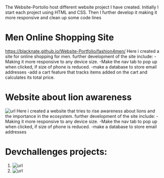 The Website-Portolio host different website project I have created. 
Initially I start each project using HTML and CSS. Then I further develop it making it more responsive and clean up some code lines

# Men Online Shopping Site
https://blacknate.github.io/Website-Portfolio/fashion4men/
Here i created a site for online shopping for men.
further development of the site include:
-Making it more responsive to any device size.
-Make the nav tab to pop up when clicked, if size of phone is reduced.
-make a database to store email addresses 
-add a cart feature that tracks items added on the cart and calculates its total price.

# Website about lion awareness
![url](https://blacknate.github.io/Website-Portfolio/lions-den/)
Here i created a website that tries to rise awareness about lions and the importance in the ecosystem.
further development of the site include:
-Making it more responsive to any device size.
-Make the nav tab to pop up when clicked, if size of phone is reduced.
-make a database to store email addresses 

# Devchallenges projects:
1. ![url](https://blacknate.github.io/Website-Portfolio/Simple-Feature-Section/)
2. ![url](https://blacknate.github.io/Website-Portfolio/Newsletter-site/)
